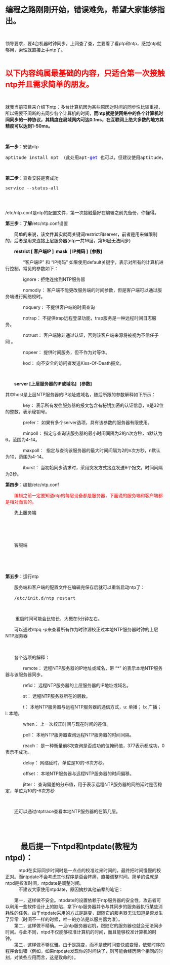 <p><span style="font-size: 18pt;"><strong>编程之路刚刚开始，错误难免，希望大家能够指出。</strong></span></p>
<p>&nbsp;</p>
<p>领导要求，要4台机器时钟同步，上网查了查，主要看了看ptp和ntp，感觉ntp就够用，索性就直接上手ntp了。</p>
<p>&nbsp;</p>
<p><span style="font-size: 18pt;"><strong><span style="color: #ff0000;">以下内容纯属最基础的内容，只适合第一次接触ntp并且需求简单的朋友。</span></strong></span></p>
<p>&nbsp;</p>
<p>就我当前项目来介绍下ntp：多台计算机因为某些原因对时间的同步性比较重视，所以需要不间断的去同步各个计算机的时间，<strong>而ntp就是使网络中的各个计算机时间同步的一种协议，其精度在局域网内可达0.1ms，在互联网上绝大多数的地方其精度可以达到1-50ms。</strong></p>
<p>&nbsp;</p>
<p><strong>第一步：</strong>安装ntp</p>
<div class="cnblogs_code">
<pre>aptitude install npt （此处用apt-<span style="color: #0000ff;">get</span> 也可以，但建议使用aptitude，就我目前知道的是aptitude安装后的软件卸载时能够将其的依赖包也卸载掉，而apt-get的卸载无法办到，两者建议不要混用。）</pre>
</div>
<p>&nbsp;</p>
<p><strong>第二步：</strong>查看安装是否成功</p>
<div class="cnblogs_code">
<pre>service --status-all</pre>
</div>
<p><img src="https://images2018.cnblogs.com/blog/1347181/201803/1347181-20180322192355152-1314892058.png" alt="" /></p>
<p>&nbsp;</p>
<p>/etc/ntp.conf是ntp的配置文件，第一次接触最好在编辑之前先备份，你懂得。</p>
<p><strong>第三步：了解</strong>/etc/ntp.conf设置</p>
<p>　<span style="color: #000000;">　简单的来说，该文件其实就两关键词<span class="hljs-keyword">restrict和server，前者是用来做限制的，后者是用来连接上层服务器(ntp一共16层，第16层无法同步)</span></span></p>
<p><strong><span class="hljs-keyword" style="color: #000000;">　　restrict [ 客户端IP ] &nbsp;mask &nbsp;[ IP掩码 ] &nbsp;[参数]</span></strong></p>
<p><span class="hljs-keyword"><strong>　　　　</strong></span>&ldquo;客户端IP&rdquo; 和 &ldquo;IP掩码&rdquo; 如果使用default关键字，表示对所有的计算机进行控制，常见的参数如下：</p>
<p>　　　　ignore：拒绝连接到NTP服务器</p>
<p>　　　　nomodiy：&nbsp;客户端不能更改服务端的时间参数，但是客户端可以通过服务端进行网络校时。</p>
<p>　　　　noquery：&nbsp;不提供客户端的时间查询</p>
<p>　　　　notrap： 不提供trap远程登录功能，trap服务是一种远程时间日志服务。</p>
<p>　　　　notrust： 客户端除非通过认证，否则该客户端来源将被视为不信任子网&nbsp;。</p>
<p>　　　　nopeer： 提供时间服务，但不作为对等体。</p>
<p>　　　　kod： 向不安全的访问者发送Kiss-Of-Death报文。</p>
<p>&nbsp;</p>
<p><strong>　　server [上层服务器的IP或域名] &nbsp;<strong><strong>&nbsp;[参数</strong>]</strong></strong></p>
<p>其中host是上层NTP服务器的IP地址或域名，随后所跟的参数解释如下所示：</p>
<p>　　　　key： 表示所有发往服务器的报文包含有秘钥加密的认证信息，n是32位的整数，表示秘钥号。</p>
<p>　　　　prefer： 如果有多个server选项，具有该参数的服务器有限使用。</p>
<p>　　　　minpoll： 指定与查询该服务器的最小时间间隔为2的n次方秒，n默认为6，范围为4-14。</p>
<p>　　　　maxpoll：&nbsp;&nbsp;指定与查询该服务器的最大时间间隔为2的n次方秒，n默认为10，范围为4-14。</p>
<p>　　　　iburst： 当初始同步请求时，采用突发方式接连发送8个报文，时间间隔为2秒。</p>
<p><strong>第四步：</strong>编辑/etc/ntp.conf</p>
<p>　　<span style="color: #ff0000;">编辑之前一定要知道ntp的每层设备都是服务器，下面说的服务端和客户端都是相对而言的。</span></p>
<p><span style="color: #ff0000;">　　<span style="color: #000000;">先上服务端</span><br /></span></p>
<p><span style="color: #ff0000;"><span style="color: #000000;">　　<img src="https://images2018.cnblogs.com/blog/1347181/201803/1347181-20180322195223913-837661123.png" alt="" /></span></span></p>
<p>　　</p>
<p>　　客服端</p>
<p>　　<img src="https://images2018.cnblogs.com/blog/1347181/201803/1347181-20180323094631257-1183223440.png" alt="" /></p>
<p>&nbsp;</p>
<p><strong>第五步：</strong>运行ntp</p>
<p><strong>　　</strong>服务端和客户端的配置文件在编辑完保存后就可以重新启动ntp了：</p>
<div class="cnblogs_code">
<pre>　　/etc/init.d/ntp restart</pre>
</div>
<p>&nbsp;</p>
<p>&nbsp;　　重启时间可能会比较长，大概在5分钟左右。</p>
<p>　　可以通过ntpq -p来查看所有作为时钟源校正过本地NTP服务器时钟的上层NTP服务器</p>
<p>　　<img src="https://images2018.cnblogs.com/blog/1347181/201803/1347181-20180322200114653-1807055402.png" alt="" /></p>
<p>　　各个选项的解释：</p>
<p>　　　　remote： 远程NTP服务器的IP地址或域名，带 &ldquo;*&rdquo; 的表示本地NTP服务器与该服务器同步。</p>
<p>　　　　refid： 远程NTP服务器的上层服务器的IP地址或域名。</p>
<p>　　　　st： 远程NTP服务器所在的层数。</p>
<p>　　　　t： 本地NTP服务器与远程NTP服务器的通信方式，u: 单播； b: 广播； l: 本地。</p>
<p>　　　　when： 上一次校正时间与现在时间的差值。</p>
<p>　　　　poll： 本地NTP服务器查询远程NTP服务器的时间间隔。</p>
<p>　　　　reach： 是一种衡量前8次查询是否成功的位掩码值，377表示都成功，0表示不成功。</p>
<p>　　　　delay： 网络延时，单位是10的-6次方秒。</p>
<p>　　　　offset： 本地NTP服务器与远程NTP服务器的时间偏移。</p>
<p>　　　　jitter： 查询偏差的分布值，用于表示远程NTP服务器的网络延时是否稳定，单位为10的-6次方秒</p>
<p>&nbsp;</p>
<p>　　还可以通过ntptrace查看本地NTP服务器的在第几层。</p>
<p>　　<img src="https://images2018.cnblogs.com/blog/1347181/201803/1347181-20180322200434986-1416606568.png" alt="" /></p>
<p>　　</p>
<p><strong><span style="font-size: 18pt;">　　最后提一下ntpd和ntpdate(教程为ntpd)：</span></strong></p>
<p>　　　ntpd在实际同步时间时是一点点的校准过来时间的，最终把时间慢慢的校正对。而ntpdate不会考虑其他程序是否会阵痛，直接调整时间。简单的说就是ntpd是校准时间，ntpdate是调整时间。<br />　　　不建议大家使用ntpdate，原因摘抄其他前辈的笔记：</p>
<p>　　第一，这样做不安全。ntpdate的设置依赖于ntp服务器的安全性，攻击者可以利用一些软件设计上的缺陷，拿下ntp服务器并令与其同步的服务器执行某些消耗性的任务。由于ntpdate采用的方式是跳变，跟随它的服务器无法知道是否发生了异常（时间不一样的时候，唯一的办法是以服务器为准）。<br />　　第二，这样做不精确。一旦ntp服务器宕机，跟随它的服务器也就会无法同步时间。与此不同，ntpd不仅能够校准计算机的时间，而且能够校准计算机的时钟。<br />　　第三，这样做不够优雅。由于是跳变，而不是使时间变快或变慢，依赖时序的程序会出错（例如，如果ntpdate发现你的时间快了，则可能会经历两个相同的时刻，对某些应用而言，这是致命的）。</p>
<p>&nbsp;</p>